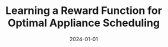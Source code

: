 ---
title: "Learning a Reward Function for Optimal Appliance Scheduling"
collection: publications
category: manuscripts
permalink: /publication/2024-01-01-learning-reward-function-appliance-scheduling
excerpt: "This study develops a machine learning-based approach to learn reward functions for optimal appliance scheduling, balancing user convenience and grid efficiency. The proposed framework enhances decision-making in smart home energy systems."
date: 2024-01-01
venue: "Electric Power System Research"
paperurl: https://doi.org/10.1016/j.epsr.2024.110987
citation: "Covic, N., Cremer, J. L., & Pandžić, H. (2024). 'Learning a Reward Function for Optimal Appliance Scheduling.' Electric Power System Research, 210, 110987."
---